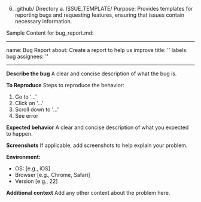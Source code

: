 6. .github/ Directory
a. ISSUE_TEMPLATE/
Purpose: Provides templates for reporting bugs and requesting features, ensuring that issues contain necessary information.

Sample Content for bug_report.md:

---
name: Bug Report
about: Create a report to help us improve
title: ''
labels: bug
assignees: ''

---

**Describe the bug**
A clear and concise description of what the bug is.

**To Reproduce**
Steps to reproduce the behavior:
1. Go to '...'
2. Click on '...'
3. Scroll down to '...'
4. See error

**Expected behavior**
A clear and concise description of what you expected to happen.

**Screenshots**
If applicable, add screenshots to help explain your problem.

**Environment:**
 - OS: [e.g., iOS]
 - Browser [e.g., Chrome, Safari]
 - Version [e.g., 22]

**Additional context**
Add any other context about the problem here.
